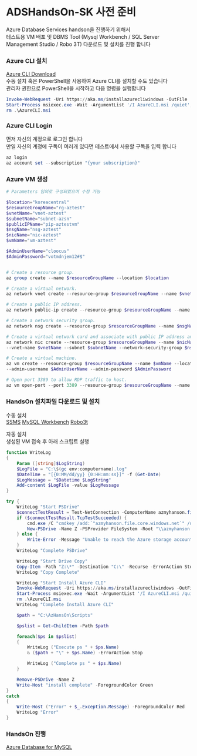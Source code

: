 # ADSHandsOn-SK 사전 준비
Azure Database Services handson을 진행하기 위해서  
테스트용 VM 배포 및 DBMS Tool (Mysql Workbench / SQL Server Management Studio / Robo 3T) 다운로드 및 설치를 진행 합니다

### Azure CLI 설치
[Azure CLI Download](https://aka.ms/installazurecliwindows)  
수동 설치 혹은 PowerShell을 사용하여 Azure CLI를 설치할 수도 있습니다   
관리자 권한으로 PowerShell을 시작하고 다음 명령을 실행합니다  

```powershell
Invoke-WebRequest -Uri https://aka.ms/installazurecliwindows -OutFile .\AzureCLI.msi; 
Start-Process msiexec.exe -Wait -ArgumentList '/I AzureCLI.msi /quiet'; 
rm .\AzureCLI.msi
 ```

### Azure CLI Login
먼저 자신의 계정으로 로그인 합니다  
만일 자신의 계정에 구독이 여러개 있다면 테스트에서 사용할 구독을 입력 합니다  
```powershell
az login 
az account set --subscription "{your subscription}"
```

### Azure VM 생성
```powershell
# Parameters 임의로 구성되었으며 수정 가능

$location="koreacentral"
$resourceGroupName="rg-aztest"
$vnetName="vnet-aztest"
$subnetName="subnet-azsn"
$publicIPName="pip-aztestvm"
$nsgName="nsg-aztest"
$nicName="nic-aztest"
$vmName="vm-aztest"

$AdminUserName="cloocus"
$AdminPassword="votmdnjem12#$"


# Create a resource group.
az group create --name $resourceGroupName --location $location

# Create a virtual network.
az network vnet create --resource-group $resourceGroupName --name $vnetName --subnet-name $subnetName

# Create a public IP address.
az network public-ip create --resource-group $resourceGroupName --name $publicIPName

# Create a network security group.
az network nsg create --resource-group $resourceGroupName --name $nsgName

# Create a virtual network card and associate with public IP address and NSG.
az network nic create --resource-group $resourceGroupName --name $nicName `
--vnet-name $vnetName --subnet $subnetName --network-security-group $nsgName --public-ip-address $publicIPName

# Create a virtual machine. 
az vm create --resource-group $resourceGroupName --name $vmName --location $location --nics $nicName --image win2016datacenter `
--admin-username $AdminUserName --admin-password $AdminPassword

# Open port 3389 to allow RDP traffic to host.
az vm open-port --port 3389 --resource-group $resourceGroupName --name $vmName
```


### HandsOn 설치파일 다운로드 및 설치
수동 설치  
[SSMS](https://docs.microsoft.com/ko-kr/sql/ssms/download-sql-server-management-studio-ssms?view=sql-server-ver15) [MySQL Workbench](https://dev.mysql.com/downloads/workbench/) [Robo3t](https://robomongo.org/download)  

자동 설치  
생성된 VM 접속 후 아래 스크립트 실행
```powershell
function WriteLog
{
    Param ([string]$LogString)
    $LogFile = "C:\$(gc env:computername).log"
    $DateTime = "[{0:MM/dd/yy} {0:HH:mm:ss}]" -f (Get-Date)
    $LogMessage = "$Datetime $LogString"
    Add-content $LogFile -value $LogMessage
}

try {
    WriteLog "Start PSDrive"
    $connectTestResult = Test-NetConnection -ComputerName azmyhanson.file.core.windows.net -Port 445
    if ($connectTestResult.TcpTestSucceeded) {
        cmd.exe /C "cmdkey /add:`"azmyhanson.file.core.windows.net`" /user:`"Azure\azmyhanson`" /pass:`"CIW22TOO9R/b+A18f0xUP2GU01mMv1tYnSHCPEdf+9exD+WQyUqpoSvc9aJxcYE9S/2CFyIjHhOff3mMEkW22w==`""
        New-PSDrive -Name Z -PSProvider FileSystem -Root "\\azmyhanson.file.core.windows.net\skhandson" -Persist -ErrorAction Stop
    } else {
        Write-Error -Message "Unable to reach the Azure storage account via port 445. Check to make sure your organization or ISP is not blocking port 445, or use Azure P2S VPN, Azure S2S VPN, or Express Route to tunnel SMB traffic over a different port."
    }
    WriteLog "Complete PSDrive"

    WriteLog "Start Drive Copy"
    Copy-Item -Path "Z:\*" -Destination "C:\" -Recurse -ErrorAction Stop
    WriteLog "Copy Complete"

    WriteLog "Start Install Azure CLI"
    Invoke-WebRequest -Uri https://aka.ms/installazurecliwindows -OutFile .\AzureCLI.msi; 
    Start-Process msiexec.exe -Wait -ArgumentList '/I AzureCLI.msi /quiet'; 
    rm .\AzureCLI.msi
    WriteLog "Complete Install Azure CLI"

    $path = "C:\AzHansOn\Scripts"

    $pslist = Get-ChildItem -Path $path

    foreach($ps in $pslist)
    {
        WriteLog ("Execute ps " + $ps.Name)
        & ($path + "\" + $ps.Name) -ErrorAction Stop

        WriteLog ("Complete ps " + $ps.Name)
    }

    Remove-PSDrive -Name Z
    Write-Host "install complete" -ForegroundColor Green
}
catch
{
    Write-Host ("Error" + $_.Exception.Message) -ForegroundColor Red
    WriteLog "Error"
}
```

### HandsOn 진행
[Azure Database for MySQL](../Azure-Database-for-MySQL)
